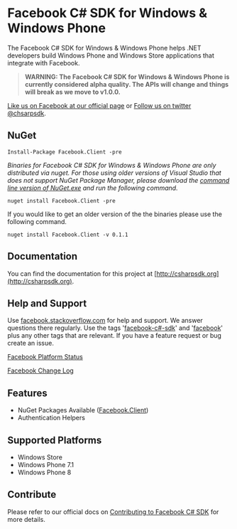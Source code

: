 # Facebook C# SDK for Windows & Windows Phone
The Facebook C# SDK for Windows & Windows Phone helps .NET developers build Windows Phone and Windows Store applications that integrate with Facebook.

> **WARNING: The Facebook C# SDK for Windows & Windows Phone is currently considered alpha quality. The APIs will change and things will break as we move to v1.0.0.**

[Like us on Facebook at our official page](http://facebook.com/csharpsdk) or [Follow us on twitter @chsarpsdk](http://twitter.com/csharpsdk).

## NuGet

    Install-Package Facebook.Client -pre

*Binaries for Facebook C# SDK for Windows & Windows Phone are only distributed via nuget. For those using older versions of Visual Studio that does not support NuGet Package Manager, please download the [command line version of NuGet.exe](http://nuget.codeplex.com/releases/view/58939) and run the following
command.*

    nuget install Facebook.Client -pre
    
If you would like to get an older version of the the binaries please use the following command.

    nuget install Facebook.Client -v 0.1.1
    
## Documentation
You can find the documentation for this project at [http://csharpsdk.org](http://csharpsdk.org).

## Help and Support
Use [facebook.stackoverflow.com](http://facebook.stackoverflow.com) for help and support. We answer questions there regularly. Use the tags '[facebook-c#-sdk](http://stackoverflow.com/questions/tagged/facebook-c%23-sdk)' and '[facebook](http://stackoverflow.com/questions/tagged/facebook)' plus any other tags that are relevant. If you have a feature request or bug create an issue.

[Facebook Platform Status](https://developers.facebook.com/live_status)

[Facebook Change Log](https://developers.facebook.com/docs/changelog/)

## Features
* NuGet Packages Available ([Facebook.Client](http://nuget.org/packages/Facebook.Client))
* Authentication Helpers

## Supported Platforms
* Windows Store
* Windows Phone 7.1
* Windows Phone 8
 
## Contribute

Please refer to our official docs on [Contributing to Facebook C# SDK](http://csharpsdk.org/docs/contribute) for more details.
